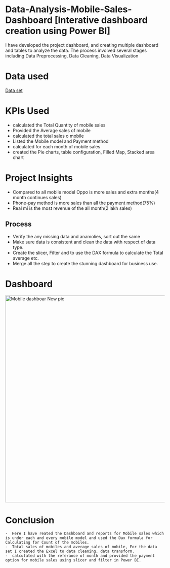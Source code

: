# Data-Analysis-Mobile-Sales-Dashboard [Interative dashboard creation using Power BI]
I have developed the project dashboard, and creating multiple dashboard and tables to analyze the data. The process involved several stages including Data Preprocessing, Data Cleaning, Data Visualization
# Data used
<a href ="https://github.com/Manikandan15-git/Data-Analysis-Mobile-Sales-Dashboard/blob/main/Mobile%20Sales.xlsx">Data set</a>

# KPIs Used
- calculated the Total Quantity of mobile sales
- Provided the Average sales of mobile
- calculated the total sales o mobile
- Listed the Mobile model and Payment method
- calculated for each month of mobile sales
- created the Pie charts, table configuration, Filled Map, Stacked area chart

# Project Insights

- Compared to all mobile model Oppo is more sales and extra months(4 month continues sales)
- Phone-pay method is more sales than all the payment method(75%)
- Real mi is the most revenue of the all month(2 lakh sales)


## Process
* Verify the any missing data and anamolies, sort out the same
* Make sure data is consistent and clean the data with respect of data type.
* Create the slicer, Filter and to use the DAX formula to calculate the Total average etc.
* Merge all the step to create the stunning dashboard for business use.

# Dashboard
 <img width="652" alt="Mobile dashboar New pic" src="https://github.com/user-attachments/assets/1748017a-4ffd-4954-a74a-150ef64c6e4c" />

# Conclusion
    -  Here I have reated the Dashboard and reports for Mobile sales which is under each and every mobile model and used the Dax formula for Calculating for Count of the mobiles.
    -  Total sales of mobiles and average sales of mobile, For the data set I created the Excel to data cleaning, data transform. 
    -  calculated with the referance of month and provided the payment option for mobile sales using slicer and filter in Power BI.
